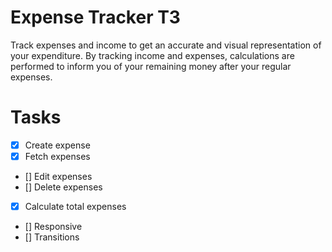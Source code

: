 # Expense Tracker T3

Track expenses and income to get an accurate and visual representation of your expenditure. By tracking income and expenses, calculations are performed to inform you of your remaining money after your regular expenses.

# Tasks

-   [x] Create expense
-   [x] Fetch expenses
-   [] Edit expenses
-   [] Delete expenses
-   [x] Calculate total expenses
-   [] Responsive
-   [] Transitions
